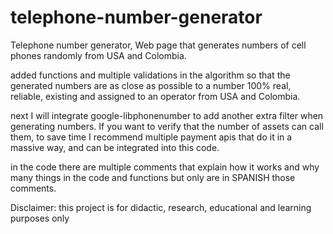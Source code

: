 # telephone-number-generator
Telephone number generator, Web page that generates numbers of cell phones randomly from USA and Colombia.

added functions and multiple validations in the algorithm so that the generated numbers are as close as possible to a number 100% real, reliable, existing and assigned to an operator from USA and Colombia. 

next I will integrate google-libphonenumber to add another extra filter when generating numbers. 
If you want to verify that the number of assets can call them, to save time I recommend multiple payment apis that do it in a massive way, and can be integrated into this code. 

in the code there are multiple comments that explain how it works and why many things in the code and functions but only are in SPANISH those comments. 

Disclaimer: this project is for didactic, research, educational and learning purposes only
